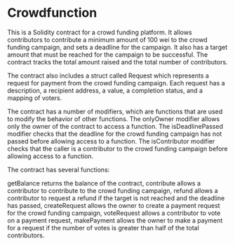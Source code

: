 # Crowdfunction
This is a Solidity contract for a crowd funding platform. It allows contributors to contribute a minimum amount of 100 wei to the crowd funding campaign, and sets a deadline for the campaign. It also has a target amount that must be reached for the campaign to be successful. The contract tracks the total amount raised and the total number of contributors.

The contract also includes a struct called Request which represents a request for payment from the crowd funding campaign. Each request has a description, a recipient address, a value, a completion status, and a mapping of voters.

The contract has a number of modifiers, which are functions that are used to modify the behavior of other functions. The onlyOwner modifier allows only the owner of the contract to access a function. The isDeadlinePassed modifier checks that the deadline for the crowd funding campaign has not passed before allowing access to a function. The isContributor modifier checks that the caller is a contributor to the crowd funding campaign before allowing access to a function.

The contract has several functions:

getBalance returns the balance of the contract,
contribute allows a contributor to contribute to the crowd funding campaign,
refund allows a contributor to request a refund if the target is not reached and the deadline has passed,
createRequest allows the owner to create a payment request for the crowd funding campaign,
voteRequest allows a contributor to vote on a payment request,
makePayment allows the owner to make a payment for a request if the number of votes is greater than half of the total contributors.

